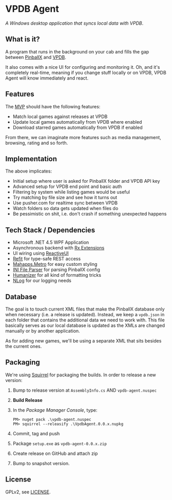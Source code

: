 # VPDB Agent

*A Windows desktop application that syncs local data with VPDB*.

## What is it?

A program that runs in the background on your cab and fills the gap between
[PinballX](http://pinballx.net) and [VPDB](https://github.com/freezy/node-vpdb).

It also comes with a nice UI for configuring and monitoring it. Oh, and it's
completely real-time, meaning if you change stuff locally or on VPDB, 
VPDB Agent will know immediately and react.

## Features

The [MVP](https://en.wikipedia.org/wiki/Minimum_viable_product) should have the
following features:

- Match local games against releases at VPDB
- Update local games automatically from VPDB where enabled
- Download starred games automatically from VPDB if enabled

From there, we can imaginate more features such as media management, browsing,
rating and so forth.


## Implementation

The above implicates:

- Initial setup where user is asked for PinballX folder and VPDB API key
- Advanced setup for VPDB end point and basic auth
- Filtering by system while listing games would be useful
- Try matching by file size and see how it turns out
- Use pusher.com for realtime sync between VPDB
- Watch folders so data gets updated when files do
- Be pessimistic on shit, i.e. don't crash if something unexpected happens


## Tech Stack / Dependencies

- Microsoft .NET 4.5 WPF Application
- Asynchronous backend with [Rx Extensions](https://rx.codeplex.com/)
- UI wiring using [ReactiveUI](http://reactiveui.net/)
- [Refit](https://github.com/paulcbetts/refit) for type-safe REST access
- [Mahapps.Metro](http://mahapps.com/) for easy custom styling
- [INI File Parser](https://github.com/rickyah/ini-parser) for parsing PinballX config
- [Humanizer](https://github.com/MehdiK/Humanizer) for all kind of formatting tricks
- [NLog](http://nlog-project.org/) for our logging needs


## Database

The goal is to touch current XML files that make the PinballX database only
when necessary (i.e. a release is updated). Instead, we keep a `vpdb.json` in
each folder that contains the additional data we need to work with. This file
basically serves as our local database is updated as the XMLs are changed 
manually or by another application.

As for adding new games, we'll be using a separate XML that sits besides the
current ones.

## Packaging

We're using [Squirrel](https://github.com/Squirrel/Squirrel.Windows) for 
packaging the builds. In order to release a new version:

1. Bump to release version at `AssemblyInfo.cs` AND `vpdb-agent.nuspec`
2. **Build Release**
3. In the *Package Manager Console*, type: 

   ```
   PM> nuget pack .\vpdb-agent.nuspec
   PM> squirrel --releasify .\VpdbAgent.0.0.x.nupkg
   ```
4. Commit, tag and push
5. Package `setup.exe` as `vpdb-agent-0.0.x.zip`
6. Create release on GitHub and attach zip
7. Bump to snapshot version.

## License

GPLv2, see [LICENSE](LICENSE).
